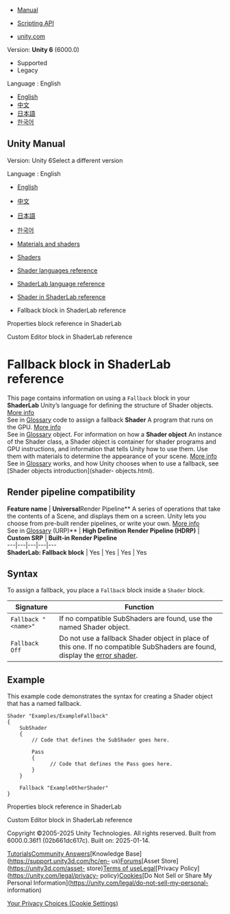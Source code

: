 [](https://docs.unity3d.com)

  * [Manual](../Manual/index.html)
  * [Scripting API](../ScriptReference/index.html)

  * [unity.com](https://unity.com/)

Version: **Unity 6** (6000.0)

  * Supported
  * Legacy

Language : English

  * [English](/Manual/SL-Fallback.html)
  * [中文](/cn/current/Manual/SL-Fallback.html)
  * [日本語](/ja/current/Manual/SL-Fallback.html)
  * [한국어](/kr/current/Manual/SL-Fallback.html)

[](https://docs.unity3d.com)

## Unity Manual

Version: Unity 6Select a different version

Language : English

  * [English](/Manual/SL-Fallback.html)
  * [中文](/cn/current/Manual/SL-Fallback.html)
  * [日本語](/ja/current/Manual/SL-Fallback.html)
  * [한국어](/kr/current/Manual/SL-Fallback.html)

  * [Materials and shaders](materials-and-shaders.html)
  * [Shaders](Shaders.html)
  * [Shader languages reference](shaders-reference.html)
  * [ShaderLab language reference](SL-Reference.html)
  * [Shader in ShaderLab reference](SL-Shader-object.html)
  * Fallback block in ShaderLab reference

[](SL-Properties.html)

Properties block reference in ShaderLab

[](SL-CustomEditor.html)

Custom Editor block in ShaderLab reference

# Fallback block in ShaderLab reference

This page contains information on using a `Fallback` block in your
**ShaderLab** Unity’s language for defining the structure of Shader objects.
[More info](SL-Shader.html)  
See in [Glossary](Glossary.html#ShaderLab) code to assign a fallback
**Shader** A program that runs on the GPU. [More info](Shaders.html)  
See in [Glossary](Glossary.html#Shader) object. For information on how a
**Shader object** An instance of the Shader class, a Shader object is
container for shader programs and GPU instructions, and information that tells
Unity how to use them. Use them with materials to determine the appearance of
your scene. [More info](shader-objects.html)  
See in [Glossary](Glossary.html#Shaderobject) works, and how Unity chooses
when to use a fallback, see [Shader objects introduction](shader-
objects.html).

## Render pipeline compatibility

**Feature name** | **Universal**Render Pipeline** A series of operations that take the contents of a Scene, and displays them on a screen. Unity lets you choose from pre-built render pipelines, or write your own. [More info](render-pipelines.html)  
See in [Glossary](Glossary.html#Renderpipeline) (URP)** | **High Definition Render Pipeline (HDRP)** | **Custom SRP** | **Built-in Render Pipeline**  
---|---|---|---|---  
**ShaderLab: Fallback block** | Yes | Yes | Yes | Yes  
  
## Syntax

To assign a fallback, you place a `Fallback` block inside a `Shader` block.

**Signature** | **Function**  
---|---  
`Fallback "<name>"` | If no compatible SubShaders are found, use the named Shader object.  
`Fallback Off` | Do not use a fallback Shader object in place of this one. If no compatible SubShaders are found, display the [error shader](shader-error.html).  
  
## Example

This example code demonstrates the syntax for creating a Shader object that
has a named fallback.

    
    
    Shader "Examples/ExampleFallback"
    {
        SubShader
        {
            // Code that defines the SubShader goes here.
    
            Pass
            {                
                  // Code that defines the Pass goes here.
            }
        }
    
        Fallback "ExampleOtherShader"
    }
    

[](SL-Properties.html)

Properties block reference in ShaderLab

[](SL-CustomEditor.html)

Custom Editor block in ShaderLab reference

Copyright ©2005-2025 Unity Technologies. All rights reserved. Built from
6000.0.36f1 (02b661dc617c). Built on: 2025-01-14.

[Tutorials](https://learn.unity.com/)[Community
Answers](https://answers.unity3d.com)[Knowledge
Base](https://support.unity3d.com/hc/en-
us)[Forums](https://forum.unity3d.com)[Asset Store](https://unity3d.com/asset-
store)[Terms of
use](https://docs.unity3d.com/Manual/TermsOfUse.html)[Legal](https://unity.com/legal)[Privacy
Policy](https://unity.com/legal/privacy-
policy)[Cookies](https://unity.com/legal/cookie-policy)[Do Not Sell or Share
My Personal Information](https://unity.com/legal/do-not-sell-my-personal-
information)

[Your Privacy Choices (Cookie Settings)](javascript:void\(0\);)

